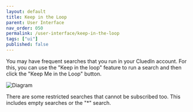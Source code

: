 ```yaml
---
layout: default
title: Keep in the Loop
parent: User Interface
nav_order: 050
permalink: /user-interface/keep-in-the-loop
tags: ["ui"]
published: false
---
```


You may have frequent searches that you run in your CluedIn account. For this, you can use the "Keep in the loop" feature to run a search and then click the "Keep Me in the Loop" button. 

![Diagram](../assets/images/user-interface/saved-searches.png)

There are some restricted searches that cannot be subscribed too. This includes empty searches or the "*" search.